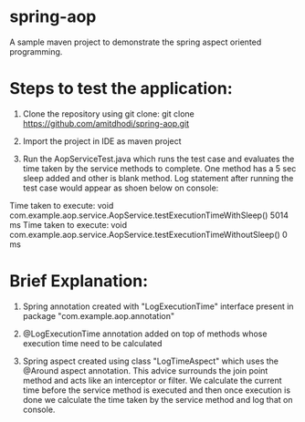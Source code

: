 # spring-aop
A sample maven project to demonstrate the spring aspect oriented programming. 

# Steps to test the application:
1. Clone the repository using git clone:
git clone https://github.com/amitdhodi/spring-aop.git

2. Import the project in IDE as maven project

3. Run the AopServiceTest.java which runs the test case and evaluates the time taken by the service methods to complete. One method has a 5 sec sleep added and other is blank method. Log statement after running the test case would appear as shoen below on console:

Time taken to execute: void com.example.aop.service.AopService.testExecutionTimeWithSleep() 5014 ms
Time taken to execute: void com.example.aop.service.AopService.testExecutionTimeWithoutSleep() 0 ms

# Brief Explanation:
1. Spring annotation created with "LogExecutionTime" interface present in package "com.example.aop.annotation"

2. @LogExecutionTime annotation added on top of methods whose execution time need to be calculated

3. Spring aspect created using class "LogTimeAspect" which uses the @Around aspect annotation. This advice surrounds the join point method and acts like an interceptor or filter. We calculate the current time before the service method is executed and then once execution is done we calculate the time taken by the service method and log that on console.
